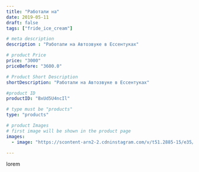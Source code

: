 ```yaml
---
title: "Работали на"
date: 2019-05-11
draft: false
tags: ["fride_ice_cream"]

# meta description
description : "Работали на Автозвуке в Ессентуках"

# product Price
price: "3000"
priceBefore: "3600.0"

# Product Short Description
shortDescription: "Работали на Автозвуке в Ессентуках"

#product ID
productID: "BxUd5U4ncIl"

# type must be "products"
type: "products"

# product Images
# first image will be shown in the product page
images:
  - image: "https://scontent-arn2-2.cdninstagram.com/v/t51.2885-15/e35/58728124_198426241126716_2087593457336163386_n.jpg?se=7&tp=1&_nc_ht=scontent-arn2-2.cdninstagram.com&_nc_cat=100&_nc_ohc=WGJcxFRBLx8AX_do3C9&ccb=7-4&oh=80c3e16d650c1ae00233bc12b7230202&oe=6084D20F&ig_cache_key=MjA0MTM4ODAxMzg4OTM3MjcwOQ%3D%3D.2-ccb7-4"

---
```

lorem
